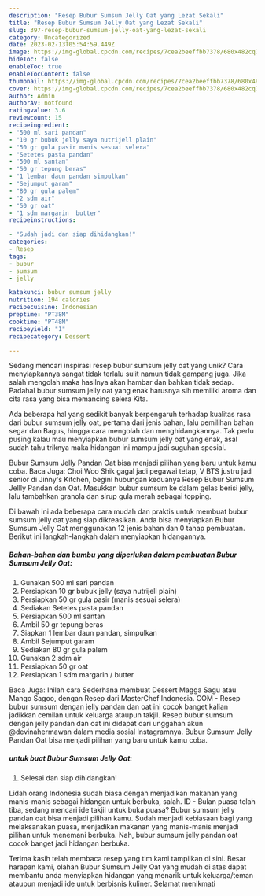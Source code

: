 ```yaml
---
description: "Resep Bubur Sumsum Jelly Oat yang Lezat Sekali"
title: "Resep Bubur Sumsum Jelly Oat yang Lezat Sekali"
slug: 397-resep-bubur-sumsum-jelly-oat-yang-lezat-sekali
category: Uncategorized
date: 2023-02-13T05:54:59.449Z
image: https://img-global.cpcdn.com/recipes/7cea2beeffbb7378/680x482cq70/bubur-sumsum-jelly-oat-foto-resep-utama.jpg
hideToc: false
enableToc: true
enableTocContent: false
thumbnail: https://img-global.cpcdn.com/recipes/7cea2beeffbb7378/680x482cq70/bubur-sumsum-jelly-oat-foto-resep-utama.jpg
cover: https://img-global.cpcdn.com/recipes/7cea2beeffbb7378/680x482cq70/bubur-sumsum-jelly-oat-foto-resep-utama.jpg
author: Admin
authorAv: notfound
ratingvalue: 3.6
reviewcount: 15
recipeingredient:
- "500 ml sari pandan"
- "10 gr bubuk jelly saya nutrijell plain"
- "50 gr gula pasir manis sesuai selera"
- "Setetes pasta pandan"
- "500 ml santan"
- "50 gr tepung beras"
- "1 lembar daun pandan simpulkan"
- "Sejumput garam"
- "80 gr gula palem"
- "2 sdm air"
- "50 gr oat"
- "1 sdm margarin  butter"
recipeinstructions:

- "Sudah jadi dan siap dihidangkan!"
categories:
- Resep
tags:
- bubur
- sumsum
- jelly

katakunci: bubur sumsum jelly 
nutrition: 194 calories
recipecuisine: Indonesian
preptime: "PT38M"
cooktime: "PT48M"
recipeyield: "1"
recipecategory: Dessert

---
```





Sedang mencari inspirasi resep bubur sumsum jelly oat yang unik? Cara menyiapkannya sangat tidak terlalu sulit namun tidak gampang juga. Jika salah mengolah maka hasilnya akan hambar dan bahkan tidak sedap. Padahal bubur sumsum jelly oat yang enak harusnya sih memiliki aroma dan cita rasa yang bisa memancing selera Kita.





Ada beberapa hal yang sedikit banyak berpengaruh terhadap kualitas rasa dari bubur sumsum jelly oat, pertama dari jenis bahan, lalu pemilihan bahan segar dan Bagus, hingga cara mengolah dan menghidangkannya. Tak perlu pusing kalau mau menyiapkan bubur sumsum jelly oat yang enak,      asal sudah tahu triknya maka hidangan ini mampu jadi suguhan spesial.














Bubur Sumsum Jelly Pandan Oat bisa menjadi pilihan yang baru untuk kamu coba. Baca Juga: Choi Woo Shik gagal jadi pegawai tetap, V BTS justru jadi senior di Jinny&#39;s Kitchen, begini hubungan keduanya Resep Bubur Sumsum Jellly Pandan dan Oat. Masukkan bubur sumsum ke dalam gelas berisi jelly, lalu tambahkan granola dan sirup gula merah sebagai topping.






Di bawah ini ada beberapa cara mudah dan praktis untuk membuat bubur sumsum jelly oat yang siap dikreasikan. Anda bisa menyiapkan Bubur Sumsum Jelly Oat menggunakan 12 jenis bahan dan 0 tahap pembuatan. Berikut ini langkah-langkah dalam menyiapkan hidangannya.

<!--inarticleads1-->

##### Bahan-bahan dan bumbu yang diperlukan dalam pembuatan Bubur Sumsum Jelly Oat:

1. Gunakan 500 ml sari pandan
1. Persiapkan 10 gr bubuk jelly (saya nutrijell plain)
1. Persiapkan 50 gr gula pasir (manis sesuai selera)
1. Sediakan Setetes pasta pandan
1. Persiapkan 500 ml santan
1. Ambil 50 gr tepung beras
1. Siapkan 1 lembar daun pandan, simpulkan
1. Ambil Sejumput garam
1. Sediakan 80 gr gula palem
1. Gunakan 2 sdm air
1. Persiapkan 50 gr oat
1. Persiapkan 1 sdm margarin / butter


Baca Juga: Inilah cara Sederhana membuat Dessert Magga Sagu atau Mango Sagoo, dengan Resep dari MasterChef Indonesia. COM - Resep bubur sumsum dengan jelly pandan dan oat ini cocok banget kalian jadikkan cemilan untuk keluarga ataupun takjil. Resep bubur sumsum dengan jelly pandan dan oat ini didapat dari unggahan akun @devinahermawan dalam media sosial Instagramnya. Bubur Sumsum Jelly Pandan Oat bisa menjadi pilihan yang baru untuk kamu coba. 

<!--inarticleads2-->

#####  untuk buat Bubur Sumsum Jelly Oat:


1. Selesai dan siap dihidangkan!

Lidah orang Indonesia sudah biasa dengan menjadikan makanan yang manis-manis sebagai hidangan untuk berbuka, salah. ID - Bulan puasa telah tiba, sedang mencari ide takjil untuk buka puasa? Bubur sumsum jelly pandan oat bisa menjadi pilihan kamu. Sudah menjadi kebiasaan bagi yang melaksanakan puasa, menjadikan makanan yang manis-manis menjadi pilihan untuk menemani berbuka. Nah, bubur sumsum jelly pandan oat cocok banget jadi hidangan berbuka. 

Terima kasih telah membaca resep yang tim kami tampilkan di sini. Besar harapan kami, olahan Bubur Sumsum Jelly Oat yang mudah di atas dapat membantu anda menyiapkan hidangan yang menarik untuk keluarga/teman ataupun menjadi ide untuk berbisnis kuliner. Selamat menikmati
